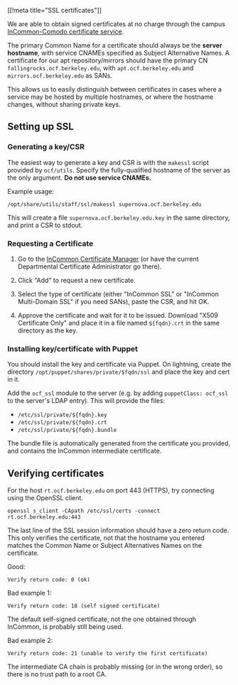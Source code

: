 [[!meta title="SSL certificates"]]

We are able to obtain signed certificates at no charge through the campus
[InCommon-Comodo certificate
service](https://calnetweb.berkeley.edu/calnet-technologists/calnet-incommon-comodo-certificate-service).

The primary Common Name for a certificate should always be the **server
hostname**, with service CNAMEs specified as Subject Alternative Names. A
certificate for our apt repository/mirrors should have the primary CN
`fallingrocks.ocf.berkeley.edu`, with `apt.ocf.berkeley.edu`
and `mirrors.ocf.berkeley.edu` as SANs.

This allows us to easily distinguish between certificates in cases where a
service may be hosted by multiple hostnames, or where the hostname changes,
without sharing private keys.

## Setting up SSL

### Generating a key/CSR

The easiest way to generate a key and CSR is with the `makessl` script provided
by `ocf/utils`. Specify the fully-qualified hostname of the server as the only
argument. **Do not use service CNAMEs.**

Example usage:

    /opt/share/utils/staff/ssl/makessl supernova.ocf.berkeley.edu

This will create a file `supernova.ocf.berkeley.edu.key` in the same directory,
and print a CSR to stdout.

### Requesting a Certificate

1. Go to the [InCommon Certificate
   Manager](https://cert-manager.com/customer/incommon) (or have the current
   Departmental Certificate Administrator go there).

2. Click "Add" to request a new certificate.

3. Select the type of certificate (either "InCommon SSL" or "InCommon
   Multi-Domain SSL" if you need SANs), paste the CSR, and hit OK.

5. Approve the certificate and wait for it to be issued. Download "X509
   Certificate Only" and place it in a file named `${fqdn}.crt` in the same
   directory as the key.

### Installing key/certificate with Puppet

You should install the key and certificate via Puppet. On lightning, create the
directory `/opt/puppet/shares/private/$fqdn/ssl` and place the key and cert in
it.

Add the `ocf_ssl` module to the server (e.g. by adding `puppetClass: ocf_ssl`
to the server's LDAP entry). This will provide the files:

* `/etc/ssl/private/${fqdn}.key`
* `/etc/ssl/private/${fqdn}.crt`
* `/etc/ssl/private/${fqdn}.bundle`

The bundle file is automatically generated from the certificate you provided,
and contains the InCommon intermediate certificate.


## Verifying certificates

For the host `rt.ocf.berkeley.edu` on port 443 (HTTPS), try connecting using
the OpenSSL client.

    openssl s_client -CApath /etc/ssl/certs -connect rt.ocf.berkeley.edu:443

The last line of the SSL session information should have a zero return code.
This only verifies the certificate, not that the hostname you entered matches
the Common Name or Subject Alternatives Names on the certificate.

Good:

    Verify return code: 0 (ok)

Bad example 1:

    Verify return code: 18 (self signed certificate)

The default self-signed certificate, not the one obtained through InCommon, is
probably still being used.

Bad example 2:

    Verify return code: 21 (unable to verify the first certificate)

The intermediate CA chain is probably missing (or in the wrong order), so there
is no trust path to a root CA.
